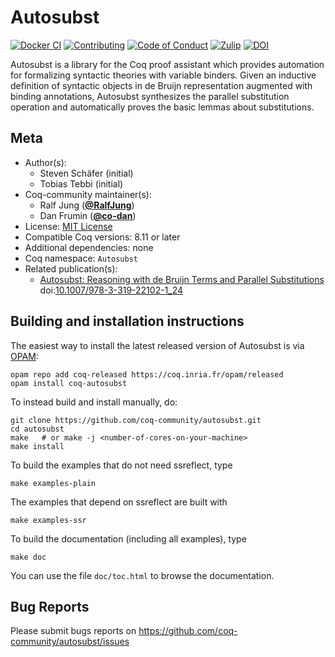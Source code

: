 <!---
This file was generated from `meta.yml`, please do not edit manually.
Follow the instructions on https://github.com/coq-community/templates to regenerate.
--->
# Autosubst

[![Docker CI][docker-action-shield]][docker-action-link]
[![Contributing][contributing-shield]][contributing-link]
[![Code of Conduct][conduct-shield]][conduct-link]
[![Zulip][zulip-shield]][zulip-link]
[![DOI][doi-shield]][doi-link]

[docker-action-shield]: https://github.com/coq-community/autosubst/workflows/Docker%20CI/badge.svg?branch=master
[docker-action-link]: https://github.com/coq-community/autosubst/actions?query=workflow:"Docker%20CI"

[contributing-shield]: https://img.shields.io/badge/contributions-welcome-%23f7931e.svg
[contributing-link]: https://github.com/coq-community/manifesto/blob/master/CONTRIBUTING.md

[conduct-shield]: https://img.shields.io/badge/%E2%9D%A4-code%20of%20conduct-%23f15a24.svg
[conduct-link]: https://github.com/coq-community/manifesto/blob/master/CODE_OF_CONDUCT.md

[zulip-shield]: https://img.shields.io/badge/chat-on%20zulip-%23c1272d.svg
[zulip-link]: https://coq.zulipchat.com/#narrow/stream/237663-coq-community-devs.20.26.20users


[doi-shield]: https://zenodo.org/badge/DOI/10.1007/978-3-319-22102-1_24.svg
[doi-link]: https://doi.org/10.1007/978-3-319-22102-1_24

Autosubst is a library for the Coq proof assistant which
provides automation for formalizing syntactic theories with
variable binders. Given an inductive definition of syntactic
objects in de Bruijn representation augmented with binding
annotations, Autosubst synthesizes the parallel substitution
operation and automatically proves the basic lemmas about
substitutions.

## Meta

- Author(s):
  - Steven Schäfer (initial)
  - Tobias Tebbi (initial)
- Coq-community maintainer(s):
  - Ralf Jung ([**@RalfJung**](https://github.com/RalfJung))
  - Dan Frumin ([**@co-dan**](https://github.com/co-dan))
- License: [MIT License](LICENSE)
- Compatible Coq versions: 8.11 or later
- Additional dependencies: none
- Coq namespace: `Autosubst`
- Related publication(s):
  - [Autosubst: Reasoning with de Bruijn Terms and Parallel Substitutions](https://www.ps.uni-saarland.de/Publications/documents/SchaeferEtAl_2015_Autosubst_-Reasoning.pdf) doi:[10.1007/978-3-319-22102-1_24](https://doi.org/10.1007/978-3-319-22102-1_24)

## Building and installation instructions

The easiest way to install the latest released version of Autosubst
is via [OPAM](https://opam.ocaml.org/doc/Install.html):

```shell
opam repo add coq-released https://coq.inria.fr/opam/released
opam install coq-autosubst
```

To instead build and install manually, do:

``` shell
git clone https://github.com/coq-community/autosubst.git
cd autosubst
make   # or make -j <number-of-cores-on-your-machine> 
make install
```


To build the examples that do not need ssreflect, type
```
make examples-plain
```

The examples that depend on ssreflect are built with
```
make examples-ssr
```

To build the documentation (including all examples), type
```
make doc
```

You can use the file `doc/toc.html` to browse the documentation.

## Bug Reports

Please submit bugs reports on https://github.com/coq-community/autosubst/issues

